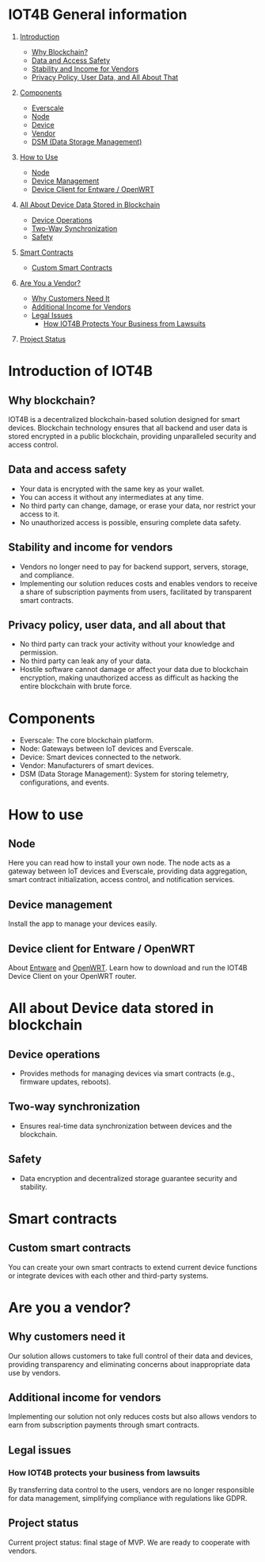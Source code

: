 # IOT4B General information
1. [Introduction](#introduction)
    - [Why Blockchain?](#why-blockchain)
    - [Data and Access Safety](#data-and-access-safety)
    - [Stability and Income for Vendors](#stability-and-income-for-vendors)
    - [Privacy Policy, User Data, and All About That](#privacy-policy-user-data-and-all-about-that)

2. [Components](#components)
    - [Everscale](#everscale)
    - [Node](#node)
    - [Device](#device)
    - [Vendor](#vendor)
    - [DSM (Data Storage Management)](#dsm-data-storage-management)

3. [How to Use](#how-to-use)
    - [Node](#node-1)
    - [Device Management](#device-management)
    - [Device Client for Entware / OpenWRT](#device-client-for-entware-openwrt)

4. [All About Device Data Stored in Blockchain](#all-about-device-data-stored-in-blockchain)
    - [Device Operations](#device-operations)
    - [Two-Way Synchronization](#two-way-synchronization)
    - [Safety](#safety)

5. [Smart Contracts](#smart-contracts)
    - [Custom Smart Contracts](#custom-smart-contracts)

6. [Are You a Vendor?](#are-you-a-vendor)
    - [Why Customers Need It](#why-customers-need-it)
    - [Additional Income for Vendors](#additional-income-for-vendors)
    - [Legal Issues](#legal-issues)
        - [How IOT4B Protects Your Business from Lawsuits](#how-iot4b-protects-your-business-from-lawsuits)

7. [Project Status](#project-status)

# Introduction of IOT4B

## Why blockchain?
IOT4B is a decentralized blockchain-based solution designed for smart devices. Blockchain technology ensures that all backend and user data is stored encrypted in a public blockchain, providing unparalleled security and access control.

## Data and access safety
- Your data is encrypted with the same key as your wallet.
- You can access it without any intermediates at any time.
- No third party can change, damage, or erase your data, nor restrict your access to it.
- No unauthorized access is possible, ensuring complete data safety.

## Stability and income for vendors
- Vendors no longer need to pay for backend support, servers, storage, and compliance.
- Implementing our solution reduces costs and enables vendors to receive a share of subscription payments from users, facilitated by transparent smart contracts.

## Privacy policy, user data, and all about that
- No third party can track your activity without your knowledge and permission.
- No third party can leak any of your data.
- Hostile software cannot damage or affect your data due to blockchain encryption, making unauthorized access as difficult as hacking the entire blockchain with brute force.

# Components
- Everscale: The core blockchain platform.
- Node: Gateways between IoT devices and Everscale.
- Device: Smart devices connected to the network.
- Vendor: Manufacturers of smart devices.
- DSM (Data Storage Management): System for storing telemetry, configurations, and events.

# How to use

## Node
Here you can read how to install your own node. The node acts as a gateway between IoT devices and Everscale, providing data aggregation, smart contract initialization, access control, and notification services.

## Device management
Install the app to manage your devices easily.

## Device client for Entware / OpenWRT
About [Entware](https://github.com/Entware) and [OpenWRT](https://github.com/openwrt).
Learn how to download and run the IOT4B Device Client on your OpenWRT router.

# All about Device data stored in blockchain

## Device operations
- Provides methods for managing devices via smart contracts (e.g., firmware updates, reboots).

## Two-way synchronization
- Ensures real-time data synchronization between devices and the blockchain.

## Safety
- Data encryption and decentralized storage guarantee security and stability.

# Smart contracts

## Custom smart contracts
You can create your own smart contracts to extend current device functions or integrate devices with each other and third-party systems.

# Are you a vendor?

## Why customers need it
Our solution allows customers to take full control of their data and devices, providing transparency and eliminating concerns about inappropriate data use by vendors.

## Additional income for vendors
Implementing our solution not only reduces costs but also allows vendors to earn from subscription payments through smart contracts.

## Legal issues

### How IOT4B protects your business from lawsuits
By transferring data control to the users, vendors are no longer responsible for data management, simplifying compliance with regulations like GDPR.

## Project status
Current project status: final stage of MVP.
We are ready to cooperate with vendors.



